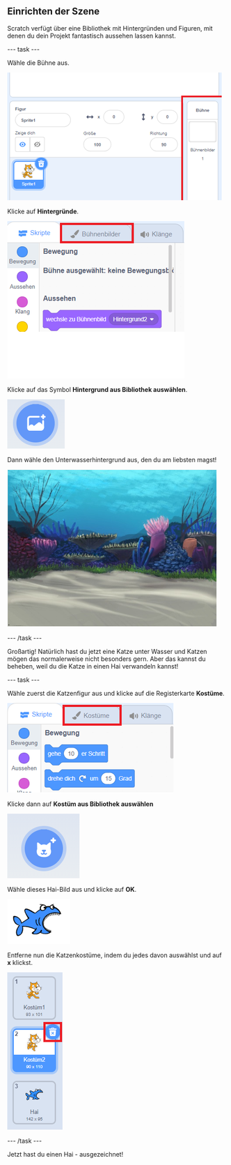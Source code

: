 ## Einrichten der Szene

Scratch verfügt über eine Bibliothek mit Hintergründen und Figuren, mit denen du dein Projekt fantastisch aussehen lassen kannst.

\--- task \---

Wähle die Bühne aus.

![Die Bühne auswählen](images/looksSelectStage.png)

Klicke auf **Hintergründe**.

![Die Registerkarte "Hintergründe"](images/looksBackdrops.png)

Klicke auf das Symbol **Hintergrund aus Bibliothek auswählen**.

![Das Symbol "Hintergrund wählen"](images/looksChooseBg.png)

Dann wähle den Unterwasserhintergrund aus, den du am liebsten magst!

![Eine Unterwasserszene](images/looksUnderwater.png)

\--- /task \---

Großartig! Natürlich hast du jetzt eine Katze unter Wasser und Katzen mögen das normalerweise nicht besonders gern. Aber das kannst du beheben, weil du die Katze in einen Hai verwandeln kannst!

\--- task \---

Wähle zuerst die Katzenfigur aus und klicke auf die Registerkarte **Kostüme**.

![](images/cool2.png)

Klicke dann auf **Kostüm aus Bibliothek auswählen**

![](images/cool3.png)

Wähle dieses Hai-Bild aus und klicke auf **OK**.

![Das Hai-Kostüm](images/looksShark.png)

Entferne nun die Katzenkostüme, indem du jedes davon auswählst und auf **x** klickst.

![](images/coolDeleteCostumes.png)

\--- /task \---

Jetzt hast du einen Hai - ausgezeichnet!